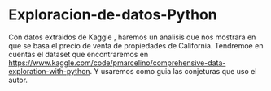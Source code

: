 # Exploracion-de-datos-Python
Con datos extraidos de Kaggle , haremos un analisis que nos mostrara en que se basa el precio de venta de propiedades de California. Tendremoe en cuentas el dataset que encontraremos en https://www.kaggle.com/code/pmarcelino/comprehensive-data-exploration-with-python. Y usaremos como guia las conjeturas que uso el autor. 
